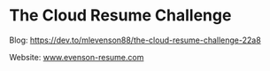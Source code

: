 # The Cloud Resume Challenge

Blog: https://dev.to/mlevenson88/the-cloud-resume-challenge-22a8

Website: www.evenson-resume.com